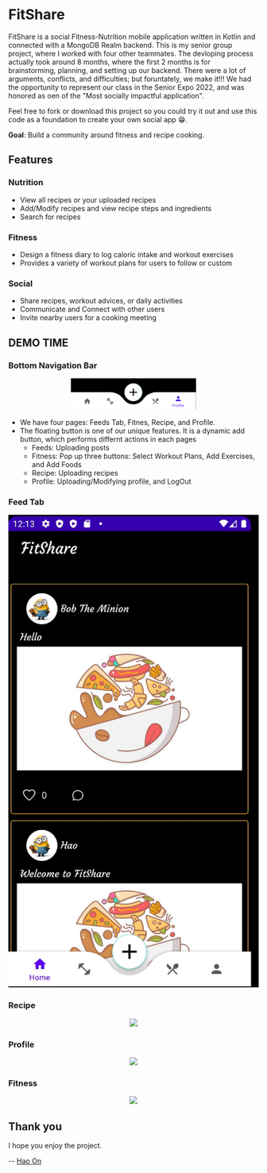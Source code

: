 # FitShare
FitShare is a social Fitness-Nutrition mobile application written in Kotlin and connected with a MongoDB Realm backend. This is my senior group project, where I worked with four other teammates. The devloping process actually took around 8 months, where the first 2 months is for brainstorming, planning, and setting up our backend. There were a lot of arguments, conflicts, and difficulties; but foruntately, we make it!!! We had the opportunity to represent our class in the Senior Expo 2022, and was honored as oen of the "Most socially impactful application".

Feel free to fork or download this project so you could try it out and use this code as a foundation to create your own social app :grin:.

**Goal**: Build a community around fitness and recipe cooking.

## Features
### Nutrition
  * View all recipes or your uploaded recipes
  * Add/Modify recipes and view recipe steps and ingredients
  * Search for recipes
### Fitness
  * Design a fitness diary to log caloric intake and workout exercises
  * Provides a variety of workout plans for users to follow or custom
### Social
  * Share recipes, workout advices, or daily activities
  * Communicate and Connect with other users
  * Invite nearby users for a cooking meeting

## DEMO TIME
### Bottom Navigation Bar
<p align="center">
  <img src="/Images/NavBar.png" width="50%" height="auto" >
</p>
                                                        
* We have four pages: Feeds Tab, Fitnes, Recipe, and Profile. 
* The floating button is one of our unique features. It is a dynamic add button, which performs differnt actions in each pages
  * Feeds: Uploading posts
  * Fitness: Pop up three buttons: Select Workout Plans, Add Exercises, and Add Foods
  * Recipe: Uploading recipes
  * Profile: Uploading/Modifying profile, and LogOut
 
### Feed Tab
<p align="center">
  <img src="./Images/Feeds.gif">
</p>

### Recipe
<p align="center">
  <img src="/Images/Recipe.gif">
</p>

### Profile
<p align="center">
  <img src="/Images/Profile.gif">
</p>

### Fitness
<p align="center">
  <img src="/Images/Fitness.gif">
</p>

## Thank you

I hope you enjoy the project.

-- [Hao On](https://www.linkedin.com/in/hao-on/)



